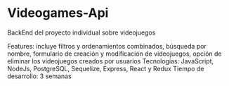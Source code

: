 # Videogames-Api
BackEnd del proyecto individual sobre videojuegos

Features: incluye filtros y ordenamientos combinados, búsqueda por nombre, formulario de creación y modificación de videojuegos, opción de eliminar los videojuegos creados por usuarios Tecnologías: JavaScript, NodeJs, PostgreSQL, Sequelize, Express, React y Redux
Tiempo de desarrollo: 3 semanas

